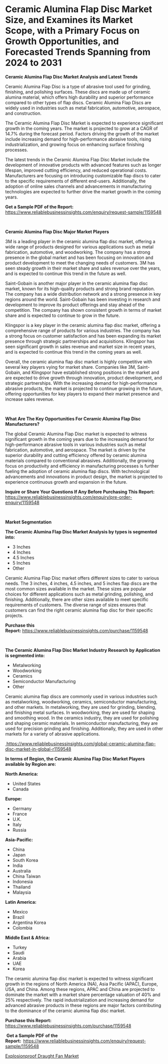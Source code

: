 <p><h1>Ceramic Alumina Flap Disc Market Size, and Examines its Market Scope, with a Primary Focus on Growth Opportunities, and Forecasted Trends Spanning from 2024 to 2031</h1></p><p><strong>Ceramic Alumina Flap Disc Market Analysis and Latest Trends</strong></p>
<p><p>Ceramic Alumina Flap Disc is a type of abrasive tool used for grinding, finishing, and polishing surfaces. These discs are made up of ceramic alumina material, which offers high durability and superior performance compared to other types of flap discs. Ceramic Alumina Flap Discs are widely used in industries such as metal fabrication, automotive, aerospace, and construction.</p><p>The Ceramic Alumina Flap Disc Market is expected to experience significant growth in the coming years. The market is projected to grow at a CAGR of 14.7% during the forecast period. Factors driving the growth of the market include increasing demand for high-performance abrasive tools, rising industrialization, and growing focus on enhancing surface finishing processes.</p><p>The latest trends in the Ceramic Alumina Flap Disc Market include the development of innovative products with advanced features such as longer lifespan, improved cutting efficiency, and reduced operational costs. Manufacturers are focusing on introducing customizable flap discs to cater to the specific requirements of different end-users. Additionally, the adoption of online sales channels and advancements in manufacturing technologies are expected to further drive the market growth in the coming years.</p></p>
<p><strong>Get a Sample PDF of the Report:&nbsp;</strong> <a href="https://www.reliablebusinessinsights.com/enquiry/request-sample/1159548">https://www.reliablebusinessinsights.com/enquiry/request-sample/1159548</a></p>
<p>&nbsp;</p>
<p><strong>Ceramic Alumina Flap Disc Major Market Players</strong></p>
<p><p>3M is a leading player in the ceramic alumina flap disc market, offering a wide range of products designed for various applications such as metal fabrication, automotive, and woodworking. The company has a strong presence in the global market and has been focusing on innovation and product development to meet the changing needs of customers. 3M has seen steady growth in their market share and sales revenue over the years, and is expected to continue this trend in the future as well.</p><p>Saint-Gobain is another major player in the ceramic alumina flap disc market, known for its high-quality products and strong brand reputation. The company has a wide distribution network and a strong presence in key regions around the world. Saint-Gobain has been investing in research and development to improve its product offerings and stay ahead of the competition. The company has shown consistent growth in terms of market share and is expected to continue to grow in the future.</p><p>Klingspor is a key player in the ceramic alumina flap disc market, offering a comprehensive range of products for various industries. The company has a strong focus on customer satisfaction and has been expanding its market presence through strategic partnerships and acquisitions. Klingspor has seen significant growth in sales revenue and market size in recent years, and is expected to continue this trend in the coming years as well.</p><p>Overall, the ceramic alumina flap disc market is highly competitive with several key players vying for market share. Companies like 3M, Saint-Gobain, and Klingspor have established strong positions in the market and are expected to drive growth through innovation, product development, and strategic partnerships. With the increasing demand for high-performance abrasive products, the market is projected to continue growing in the future, offering opportunities for key players to expand their market presence and increase sales revenue.</p></p>
<p>&nbsp;</p>
<p><strong>What Are The Key Opportunities For Ceramic Alumina Flap Disc Manufacturers?</strong></p>
<p><p>The global Ceramic Alumina Flap Disc market is expected to witness significant growth in the coming years due to the increasing demand for high-performance abrasive tools in various industries such as metal fabrication, automotive, and aerospace. The market is driven by the superior durability and cutting efficiency offered by ceramic alumina materials compared to conventional abrasives. Additionally, the growing focus on productivity and efficiency in manufacturing processes is further fueling the adoption of ceramic alumina flap discs. With technological advancements and innovations in product design, the market is projected to experience continuous growth and expansion in the future.</p></p>
<p><strong>Inquire or Share Your Questions If Any Before Purchasing This Report:</strong> <a href="https://www.reliablebusinessinsights.com/enquiry/pre-order-enquiry/1159548">https://www.reliablebusinessinsights.com/enquiry/pre-order-enquiry/1159548</a></p>
<p>&nbsp;</p>
<p><strong>Market Segmentation</strong></p>
<p><strong>The Ceramic Alumina Flap Disc Market Analysis by types is segmented into:</strong></p>
<p><ul><li>3 Inches</li><li>4 Inches</li><li>4.5 Inches</li><li>5 Inches</li><li>Other</li></ul></p>
<p><p>Ceramic Alumina Flap Disc market offers different sizes to cater to various needs. The 3 inches, 4 inches, 4.5 inches, and 5 inches flap discs are the most common sizes available in the market. These sizes are popular choices for different applications such as metal grinding, polishing, and finishing. Additionally, there are other sizes available to meet specific requirements of customers. The diverse range of sizes ensures that customers can find the right ceramic alumina flap disc for their specific projects.</p></p>
<p><strong>Purchase this Report:&nbsp;</strong><a href="https://www.reliablebusinessinsights.com/purchase/1159548">https://www.reliablebusinessinsights.com/purchase/1159548</a></p>
<p>&nbsp;</p>
<p><strong>The Ceramic Alumina Flap Disc Market Industry Research by Application is segmented into:</strong></p>
<p><ul><li>Metalworking</li><li>Woodworking</li><li>Ceramics</li><li>Semiconductor Manufacturing</li><li>Other</li></ul></p>
<p><p>Ceramic alumina flap discs are commonly used in various industries such as metalworking, woodworking, ceramics, semiconductor manufacturing, and other markets. In metalworking, they are used for grinding, blending, and finishing metal surfaces. In woodworking, they are used for shaping and smoothing wood. In the ceramics industry, they are used for polishing and shaping ceramic materials. In semiconductor manufacturing, they are used for precision grinding and finishing. Additionally, they are used in other markets for a variety of abrasive applications.</p></p>
<p><a href="https://www.reliablebusinessinsights.com/global-ceramic-alumina-flap-disc-market-in-global-r1159548">&nbsp;https://www.reliablebusinessinsights.com/global-ceramic-alumina-flap-disc-market-in-global-r1159548</a></p>
<p><strong>In terms of Region, the Ceramic Alumina Flap Disc Market Players available by Region are:</strong></p>
<p>
    <p> <strong> North America: </strong>
        <ul>
            <li>United States</li>
            <li>Canada</li>
        </ul>
        </p> 
    <p> <strong> Europe: </strong>
        <ul>
            <li>Germany</li>
            <li>France</li>
            <li>U.K.</li>
            <li>Italy</li>
            <li>Russia</li>
        </ul>
        </p> 
    <p> <strong> Asia-Pacific: </strong>
        <ul>
            <li>China</li>
            <li>Japan</li>
            <li>South Korea</li>
            <li>India</li>
            <li>Australia</li>
            <li>China Taiwan</li>
            <li>Indonesia</li>
            <li>Thailand</li>
            <li>Malaysia</li>
        </ul>
        </p> 
    <p> <strong> Latin America: </strong>
        <ul>
            <li>Mexico</li>
            <li>Brazil</li>
            <li>Argentina Korea</li>
            <li>Colombia</li>
        </ul>
        </p> 
    <p> <strong> Middle East & Africa: </strong>
        <ul>
            <li>Turkey</li>
            <li>Saudi</li>
            <li>Arabia</li>
            <li>UAE</li>
            <li>Korea</li>
        </ul>
    </p>
    </p>
<p><p>The ceramic alumina flap disc market is expected to witness significant growth in the regions of North America (NA), Asia Pacific (APAC), Europe, USA, and China. Among these regions, APAC and China are projected to dominate the market with a market share percentage valuation of 40% and 25% respectively. The rapid industrialization and increasing demand for advanced abrasive products in these regions are major factors contributing to the dominance of the ceramic alumina flap disc market.</p></p>
<p><strong>Purchase this Report: </strong><a href="https://www.reliablebusinessinsights.com/purchase/1159548">https://www.reliablebusinessinsights.com/purchase/1159548</a></p>
<p>&nbsp;<strong>Get a Sample PDF of the Report:&nbsp;&nbsp;</strong><a href="https://www.reliablebusinessinsights.com/enquiry/request-sample/1159548">https://www.reliablebusinessinsights.com/enquiry/request-sample/1159548</a></p>
<p><strong></strong></p>
<p><p><a href="https://github.com/gracielawharr/Market-Research-Report-List-1/blob/main/explosionproof-draught-fan-market.md">Explosionproof Draught Fan Market</a></p></p>